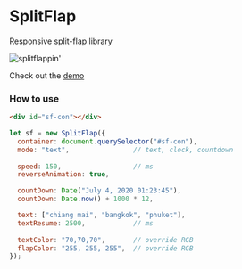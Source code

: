 # SplitFlap
Responsive split-flap library

![splitflappin'](https://dl.dropboxusercontent.com/s/2g4kzz6m3kw18fw/splitflap.gif)

Check out the [demo](https://codepen.io/broregard/pen/vroJzR)

### How to use
```html
<div id="sf-con"></div>
```


```javascript
let sf = new SplitFlap({
  container: document.querySelector("#sf-con"),
  mode: "text",                // text, clock, countdown
  
  speed: 150,                  // ms
  reverseAnimation: true,

  countDown: Date("July 4, 2020 01:23:45"),
  countDown: Date.now() + 1000 * 12,

  text: ["chiang mai", "bangkok", "phuket"],
  textResume: 2500,            // ms
  
  textColor: "70,70,70",       // override RGB
  flapColor: "255, 255, 255",  // override RGB
});
```

